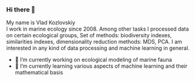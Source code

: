 ### Hi there 👋  
My name is Vlad Kozlovskiy  
I work in marine ecology since 2008. Among other tasks I processed data on certain ecological groups, Set of methods: biodiversity indexes, similarities indexes, dimensionality reduction methods: MDS, PCA. I am interested in any kind of data processing and machine learning in general.

- 🔭 I’m currently working on ecological modeling of marine fauna
- 🌱 I’m currently learning various aspects of machine learning and their mathematical basis

<!--
**vladkozlovskii/vladkozlovskii** is a ✨ _special_ ✨ repository because its `README.md` (this file) appears on your GitHub profile.

Here are some ideas to get you started:

- 🔭 I’m currently working on ...
- 🌱 I’m currently learning ...
- 👯 I’m looking to collaborate on ...
- 🤔 I’m looking for help with ...
- 💬 Ask me about ...
- 📫 How to reach me: ...
- 😄 Pronouns: ...
- ⚡ Fun fact: ...
-->
